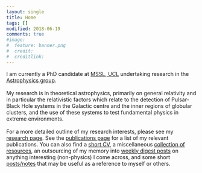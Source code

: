 ```yaml
---
layout: single
title: Home
tags: []
modified: 2018-06-19
comments: true
#image:
#  feature: banner.png
#  credit:
#  creditlink:
---
```


I am currently a PhD candidate at [MSSL, UCL](http://www.ucl.ac.uk/mssl) undertaking research in the [Astrophysics group](http://www.ucl.ac.uk/mssl/astro). <br> <br>
My research is in theoretical astrophysics, primarily on general relativity and in particular the relativistic factors which relate to the detection of Pulsar-Black Hole systems in the Galactic centre and the inner regions of globular clusters, and the use of these systems to test fundamental physics in extreme environments. <br> <br>
For a more detailed outline of my research interests, please see my [research page](http://tomkimpson.com/research/). See the [publications page](http://tomkimpson.com/pubs/) for a list of my relevant publications. You can also find a [short CV](http://tomkimpson.com/about/), a miscellaneous [collection of resources](http://tomkimpson.com/links/), an outsourcing of my memory into [weekly digest posts](http://tomkimpson.com/categories/) on anything interesting (non-physics) I come across, and some short [posts/notes](http://tomkimpson.com/posts/) that may be useful as a reference to myself or others.

